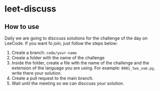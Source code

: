 # leet-discuss

## How to use

Daily we are going to disccuss solutions for the challenge of the day on LeeCode. If you want fo join, just follow the steps below:

1. Create a branch: `code/your-name`
2. Create a folder with the name of the challenge
3. Inside the folder, create a file with the name of the challenge and the extension of the language you are using. For example: `0001_two_sum.py`, write there your solution.
4. Create a pull request to the main branch.
5. Wait until the meeting so we can disccuss your solution.